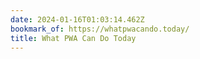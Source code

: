 ```yaml
---
date: 2024-01-16T01:03:14.462Z
bookmark_of: https://whatpwacando.today/
title: What PWA Can Do Today
---
```


